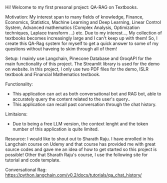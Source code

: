 Hi! Welcome to my first presonal project: QA-RAG on Textbooks.

Motivation:
My interest span to many fields of knowledge, Finance, Economics, Statistics, Machine Learning and Deep Learning, Linear Control System, Advanced mathematics (Complex Analysis, Optimization techniques, Laplace transform ...) etc.
Due to my interest..., My collection of textbooks becomes increasingly large and I can't keep up with them! So, I create this QA-Rag system for myself to get a quick answer to some of my questions without haveing to skim through all of them!

Setup:
I mainly use Langchain, Pinecone Database and GroqAPI for the main functionality of this project. The Streamlit library is used for the demo on website.
In this project, I only use two PDF files for the demo, ISLR textbook and Financial Mathematics textbook. 

Functionality:
- This application can act as both conversational bot and RAG bot, able to accurately query the content related to the user's query..
- This application can recall past conversation through the chat history.

Limitaions:
- Due to being a free LLM version, the context lenght and the token number of this application is quite limited.

Resource:
I would like to shout out to Sharath Raju. I have enrolled in his Langchain course on Udemy and that course has provided me with great source codes and gave me an idea of how to get started so this project is possible!
Other that Sharath Raju's course, I use the following site for tutorial and code template.

Conversational Rag: https://python.langchain.com/v0.2/docs/tutorials/qa_chat_history/
